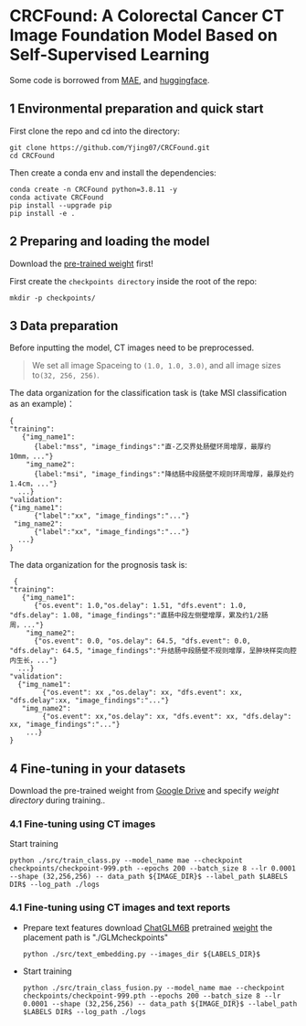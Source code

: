 # CRCFound: A Colorectal Cancer CT Image Foundation Model Based on Self-Supervised Learning

Some code is borrowed from [MAE](https://github.com/facebookresearch/mae), and [huggingface](https://huggingface.co/).

## 1 Environmental preparation and quick start
  First clone the repo and cd into the directory:
   ```
   git clone https://github.com/Yjing07/CRCFound.git
   cd CRCFound
   ```
  
  Then create a conda env and install the dependencies:
  ```
  conda create -n CRCFound python=3.8.11 -y
  conda activate CRCFound
  pip install --upgrade pip
  pip install -e .
  ```
## 2 Preparing and loading the model
  Download the [pre-trained weight](https://drive.google.com/file/d/1zT6FsCh7RubL_k0LMGQwjhRMV90sprch/view?usp=sharing) first!

  First create the ```checkpoints directory``` inside the root of the repo:
  ```
  mkdir -p checkpoints/
  ```
## 3 Data preparation
  Before inputting the model, CT images need to be preprocessed. 

> We set all image Spaceing to ```(1.0, 1.0, 3.0)```, and all image sizes to```(32, 256, 256)```.

  The data organization for the classification task is (take MSI classification as an example)：
  ```
  {
  "training":
     {"img_name1":
        {label:"mss", "image_findings":"直-乙交界处肠壁环周增厚，最厚约10mm，..."}
      "img_name2":
        {label:"msi", "image_findings":"降结肠中段肠壁不规则环周增厚，最厚处约1.4cm，..."}
    ...}
  "validation":
  {"img_name1":
        {"label":"xx", "image_findings":"..."}
   "img_name2":
        {"label":"xx", "image_findings":"..."}
    ...}
  }
  ```
  The data organization for the prognosis task is:
  ```
   {
  "training":
     {"img_name1":
        {"os.event": 1.0,"os.delay": 1.51, "dfs.event": 1.0, "dfs.delay": 1.08, "image_findings":"直肠中段左侧壁增厚，累及约1/2肠周，..."}
      "img_name2":
        {"os.event": 0.0, "os.delay": 64.5, "dfs.event": 0.0, "dfs.delay": 64.5, "image_findings":"升结肠中段肠壁不规则增厚，呈肿块样突向腔内生长，..."}
    ...}
  "validation":
    {"img_name1":
          {"os.event": xx ,"os.delay": xx, "dfs.event": xx, "dfs.delay":xx, "image_findings":"..."}
     "img_name2":
          {"os.event": xx,"os.delay": xx, "dfs.event": xx, "dfs.delay": xx, "image_findings":"..."}
      ...}
  }
  ```
## 4 Fine-tuning in your datasets
  Download the pre-trained weight from [Google Drive](https://drive.google.com/file/d/1zT6FsCh7RubL_k0LMGQwjhRMV90sprch/view?usp=sharing) and specify _weight directory_ during training..
### 4.1 Fine-tuning using CT images

Start training
  ```
  python ./src/train_class.py --model_name mae --checkpoint checkpoints/checkpoint-999.pth --epochs 200 --batch_size 8 --lr 0.0001 --shape (32,256,256) -- data_path ${IMAGE_DIR}$ --label_path $LABELS DIR$ --log_path ./logs
  ```  
### 4.1 Fine-tuning using CT images and text reports
* Prepare text features
  download [ChatGLM6B](https://github.com/THUDM/ChatGLM-6B?tab=readme-ov-file) pretrained [weight](https://huggingface.co/THUDM/chatglm-6b) the placement path is "./GLMcheckpoints"
  
  ```
  python ./src/text_embedding.py --images_dir ${LABELS_DIR}$
  ```
* Start training
  ```
  python ./src/train_class_fusion.py --model_name mae --checkpoint checkpoints/checkpoint-999.pth --epochs 200 --batch_size 8 --lr 0.0001 --shape (32,256,256) -- data_path ${IMAGE_DIR}$ --label_path $LABELS DIR$ --log_path ./logs 
  ```  

